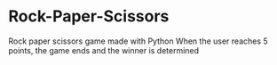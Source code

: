 # Rock-Paper-Scissors
Rock paper scissors game made with Python When the user reaches 5 points, the game ends and the winner is determined
